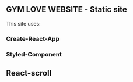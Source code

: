 ## GYM LOVE WEBSITE - Static site

This site uses:

### Create-React-App

### Styled-Component

## React-scroll
